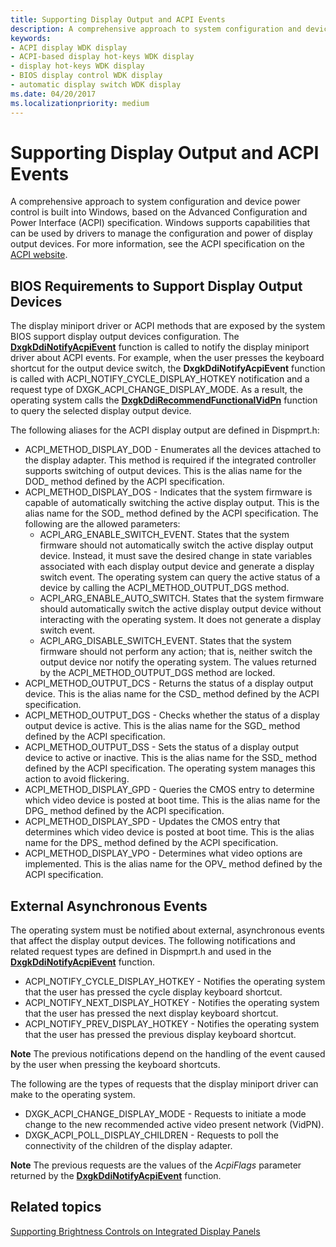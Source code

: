 ```yaml
---
title: Supporting Display Output and ACPI Events
description: A comprehensive approach to system configuration and device power control is built into Windows, based on the ACPI specification.
keywords:
- ACPI display WDK display
- ACPI-based display hot-keys WDK display
- display hot-keys WDK display
- BIOS display control WDK display
- automatic display switch WDK display
ms.date: 04/20/2017
ms.localizationpriority: medium
---
```


# Supporting Display Output and ACPI Events


A comprehensive approach to system configuration and device power control is built into Windows, based on the Advanced Configuration and Power Interface (ACPI) specification. Windows supports capabilities that can be used by drivers to manage the configuration and power of display output devices. For more information, see the ACPI specification on the [ACPI website](https://go.microsoft.com/fwlink/p/?linkid=57185).

## <span id="BIOS_Requirements_to_Support_Display_Output_Devices"></span><span id="bios_requirements_to_support_display_output_devices"></span><span id="BIOS_REQUIREMENTS_TO_SUPPORT_DISPLAY_OUTPUT_DEVICES"></span>BIOS Requirements to Support Display Output Devices


The display miniport driver or ACPI methods that are exposed by the system BIOS support display output devices configuration. The [**DxgkDdiNotifyAcpiEvent**](/windows-hardware/drivers/ddi/dispmprt/nc-dispmprt-dxgkddi_notify_acpi_event) function is called to notify the display miniport driver about ACPI events. For example, when the user presses the keyboard shortcut for the output device switch, the **DxgkDdiNotifyAcpiEvent** function is called with ACPI\_NOTIFY\_CYCLE\_DISPLAY\_HOTKEY notification and a request type of DXGK\_ACPI\_CHANGE\_DISPLAY\_MODE. As a result, the operating system calls the [**DxgkDdiRecommendFunctionalVidPn**](/windows-hardware/drivers/ddi/d3dkmddi/nc-d3dkmddi-dxgkddi_recommendfunctionalvidpn) function to query the selected display output device.

The following aliases for the ACPI display output are defined in Dispmprt.h:

-   ACPI\_METHOD\_DISPLAY\_DOD - Enumerates all the devices attached to the display adapter. This method is required if the integrated controller supports switching of output devices. This is the alias name for the DOD\_ method defined by the ACPI specification.
-   ACPI\_METHOD\_DISPLAY\_DOS - Indicates that the system firmware is capable of automatically switching the active display output. This is the alias name for the SOD\_ method defined by the ACPI specification. The following are the allowed parameters:
    -   ACPI\_ARG\_ENABLE\_SWITCH\_EVENT. States that the system firmware should not automatically switch the active display output device. Instead, it must save the desired change in state variables associated with each display output device and generate a display switch event. The operating system can query the active status of a device by calling the ACPI\_METHOD\_OUTPUT\_DGS method.
    -   ACPI\_ARG\_ENABLE\_AUTO\_SWITCH. States that the system firmware should automatically switch the active display output device without interacting with the operating system. It does not generate a display switch event.
    -   ACPI\_ARG\_DISABLE\_SWITCH\_EVENT. States that the system firmware should not perform any action; that is, neither switch the output device nor notify the operating system. The values returned by the ACPI\_METHOD\_OUTPUT\_DGS method are locked.
-   ACPI\_METHOD\_OUTPUT\_DCS - Returns the status of a display output device. This is the alias name for the CSD\_ method defined by the ACPI specification.
-   ACPI\_METHOD\_OUTPUT\_DGS - Checks whether the status of a display output device is active. This is the alias name for the SGD\_ method defined by the ACPI specification.
-   ACPI\_METHOD\_OUTPUT\_DSS - Sets the status of a display output device to active or inactive. This is the alias name for the SSD\_ method defined by the ACPI specification. The operating system manages this action to avoid flickering.
-   ACPI\_METHOD\_DISPLAY\_GPD - Queries the CMOS entry to determine which video device is posted at boot time. This is the alias name for the DPG\_ method defined by the ACPI specification.
-   ACPI\_METHOD\_DISPLAY\_SPD - Updates the CMOS entry that determines which video device is posted at boot time. This is the alias name for the DPS\_ method defined by the ACPI specification.
-   ACPI\_METHOD\_DISPLAY\_VPO - Determines what video options are implemented. This is the alias name for the OPV\_ method defined by the ACPI specification.

## <span id="External_Asynchronous_Events"></span><span id="external_asynchronous_events"></span><span id="EXTERNAL_ASYNCHRONOUS_EVENTS"></span>External Asynchronous Events


The operating system must be notified about external, asynchronous events that affect the display output devices. The following notifications and related request types are defined in Dispmprt.h and used in the [**DxgkDdiNotifyAcpiEvent**](/windows-hardware/drivers/ddi/dispmprt/nc-dispmprt-dxgkddi_notify_acpi_event) function.

-   ACPI\_NOTIFY\_CYCLE\_DISPLAY\_HOTKEY - Notifies the operating system that the user has pressed the cycle display keyboard shortcut.
-   ACPI\_NOTIFY\_NEXT\_DISPLAY\_HOTKEY - Notifies the operating system that the user has pressed the next display keyboard shortcut.
-   ACPI\_NOTIFY\_PREV\_DISPLAY\_HOTKEY - Notifies the operating system that the user has pressed the previous display keyboard shortcut.

**Note**  The previous notifications depend on the handling of the event caused by the user when pressing the keyboard shortcuts.

 

The following are the types of requests that the display miniport driver can make to the operating system.

-   DXGK\_ACPI\_CHANGE\_DISPLAY\_MODE - Requests to initiate a mode change to the new recommended active video present network (VidPN).
-   DXGK\_ACPI\_POLL\_DISPLAY\_CHILDREN - Requests to poll the connectivity of the children of the display adapter.

**Note**  The previous requests are the values of the *AcpiFlags* parameter returned by the [**DxgkDdiNotifyAcpiEvent**](/windows-hardware/drivers/ddi/dispmprt/nc-dispmprt-dxgkddi_notify_acpi_event) function.

 

## <span id="related_topics"></span>Related topics


[Supporting Brightness Controls on Integrated Display Panels](supporting-brightness-controls-on-integrated-display-panels.md)

 

